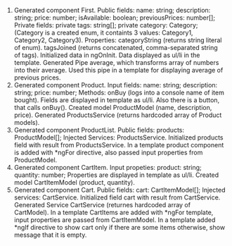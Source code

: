1. Generated component First.
  Public fields:
    name: string;
    description: string;
    price: number;
    isAvailable: boolean;
    previousPrices: number[];
  Private fields:
    private tags: string[];
    private category: Category; (Category is a created enum, it containts 3 values: Category1, Category2, Category3).
  Properties:
    categoryString (returns string literal of enum).
    tagsJoined (returns concatenated, comma-separated string of tags).
  Initialized data in ngOnInit.
  Data displayed as ul/li in the template.
  Generated Pipe average, which transforms array of numbers into their average. Used this pipe in a template for displaying average of previous prices.
2. Generated component Product.
  Input fields:
    name: string;
    description: string;
    price: number;
  Methods:
    onBuy (logs into a console name of item bought).
  Fields are displayed in template as ul/li. Also there is a button, that calls onBuy().
  Created model ProductModel (name, description, price).
  Generated ProductsService (returns hardcoded array of Product models).
3. Generated component ProductList.
  Public fields:
    products: ProductModel[];
  Injected Services: ProductsService.
  Initialized products field with result from ProductsService.
  In a template product component is added with *ngFor directive, also passed input properties from ProductModel.
4. Generated component CartItem.
  Input propeties:
    product: string;
    quantity: number;
  Properties are displayed in template as ul/li. 
  Created model CartItemModel (product, quantity).
5. Generated component Cart.
  Public fields:
    cart: CartItemModel[];
  Injected services: CartService.
  Initialized field cart with result from CartService.
  Generated Service CartService (returnes hardcoded array of CartModel).
  In a template CartItems are added with *ngFor template, input properties are passed from CartItemModel.
  In a template added *ngIf directive to show cart only if there are some items otherwise, show message that it is empty.
